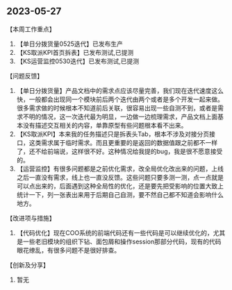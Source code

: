 ## 2023-05-27

【本周工作重点】

1. 【单日分拨货量0525迭代】已发布生产
2. 【KS取派KPI首页拆表】已发布测试,已提测
3. 【KS运营监控0530迭代】已发布测试,已提测

【问题反馈】

1. 【单日分拨货量】产品文档中的需求点应该尽量完善，我们现在迭代速度这么快，一般都会出现同一个模块前后两个迭代由两个或者是多个开发一起来做。很多需求做的时候根本不知道前后关联，很容易出现一些自测不到，或者是需求不明的情况，这一次迭代最为明显，一边做一边梳理需求，产品文档上面基本没有描述交互相关的内容，单靠原型有些问题根本看不出来。
2. 【KS取派KPI】本来我的任务描述只是拆表头Tab，根本不涉及对接分页接口，这类需求属于临时需求。而且更重要的是返回的数据值跟之前都不一样了，还不给前端说，这样很不好。这种情况给我提的bug，我是很不愿意接受的。
3. 【运营监控】有很多问题都是之前优化需求，改全局优化改出来的问题，上线之后一直没有需求，线上也一直没反馈。这些问题只要多测一测，点一点就是可以点出来的，后面遇到这种全局性的优化，还是要先把受影响的位置大致上统计一下，列一张表出来用于后期自己自测，要不然自己都不知道会影响什么地方。

【改进项与措施】

1. 【代码优化】现在COO系统的前端代码还有一些代码是可以继续优化的，尤其是一些老旧模块的组织下钻、面包屑和操作session那部分代码，现有的代码眼花缭乱，有很多问题不是很好排查。

【创新及分享】

1. 暂无
